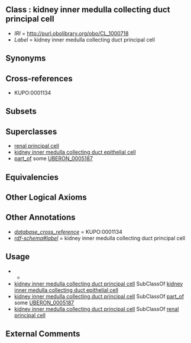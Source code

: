 
## Class : kidney inner medulla collecting duct principal cell

 * *IRI* = http://purl.obolibrary.org/obo/CL_1000718
 * *Label* = kidney inner medulla collecting duct principal cell

## Synonyms


## Cross-references

 * KUPO:0001134

## Subsets


## Superclasses

 * [renal principal cell](../../CL/09/CL_0005009.md)
 * [kidney inner medulla collecting duct epithelial cell](../../CL/47/CL_1000547.md)
 * [part_of](../../BFO/50/BFO_0000050.md) some [UBERON_0005187](../../UBERON/87/UBERON_0005187.md)

## Equivalencies


## Other Logical Axioms


## Other Annotations

 * *[database_cross_reference](../../ef/oboInOwl#hasDbXref.md)* = KUPO:0001134
 * *[rdf-schema#label](../../el/rdf-schema#label.md)* = kidney inner medulla collecting duct principal cell

## Usage

 * -
 * [kidney inner medulla collecting duct principal cell](../../CL/18/CL_1000718.md) SubClassOf [kidney inner medulla collecting duct epithelial cell](../../CL/47/CL_1000547.md)
 * [kidney inner medulla collecting duct principal cell](../../CL/18/CL_1000718.md) SubClassOf [part_of](../../BFO/50/BFO_0000050.md) some [UBERON_0005187](../../UBERON/87/UBERON_0005187.md)
 * [kidney inner medulla collecting duct principal cell](../../CL/18/CL_1000718.md) SubClassOf [renal principal cell](../../CL/09/CL_0005009.md)

## External Comments

